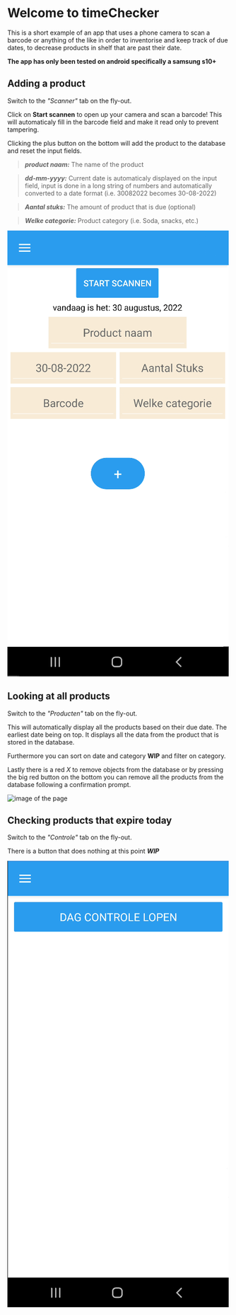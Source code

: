 # Welcome to timeChecker

This is a short example of an app that uses a phone camera to scan a barcode or anything of the like in order to inventorise and keep track of due dates, to decrease products in shelf that are past their date.

**The app has only been tested on android specifically a samsung s10+**
## Adding a product
Switch to the *"Scanner"* tab on the fly-out.

Click on **Start scannen** to open up your camera and scan a barcode!
This will automaticaly fill in the barcode field and make it read only to prevent tampering.

Clicking the plus button on the bottom will add the product to the database and reset the input fields.

>***product naam:*** The name of the product

>***dd-mm-yyyy:*** Current date is automaticaly displayed on the input field, input is done in a long string of numbers and automatically converted to a date format (i.e. 30082022 becomes 30-08-2022)

>***Aantal stuks:*** The amount of product that is due (optional)

>***Welke categorie:*** Product category (i.e. Soda, snacks, etc.)

![image of the page](https://github.com/V-hofman/timeChecker/blob/master/Readme_Images/Product_Scan.png)

## Looking at all products
Switch to the *"Producten"* tab on the fly-out.

This will automatically display all the products  based on their due date. The earliest date being on top.
It displays all the data from the product that is stored in the database.

Furthermore you can sort on date and category **WIP** and filter on category.

Lastly there is a red *X* to remove objects from the database or by pressing the big red button on the bottom you can remove all the products from the database following a confirmation prompt.

![image of the page](https://user-images.githubusercontent.com/80648504/187424105-02c10910-9146-467d-9473-b79cc5f2389f.png)

## Checking products that expire today
Switch to the *"Controle"* tab on the fly-out.

There is a button that does nothing at this point
***WIP***

![image of the page](https://github.com/V-hofman/timeChecker/blob/master/Readme_Images/Check_List.png)
